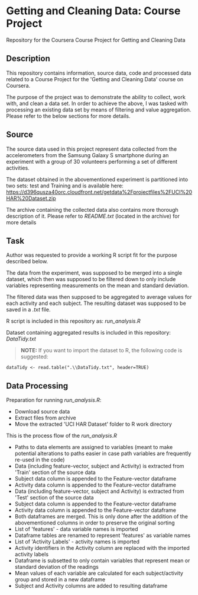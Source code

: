 Getting and Cleaning Data: Course Project
=========================================

Repository for the Coursera Course Project for Getting and Cleaning Data


## Description

This repository contains information, source data, code and processed data related to a Course Project for the 'Getting and Cleaning Data' course on Coursera. 

The purpose of the project was to demonstrate the ability to collect, work with, and clean a data set. In order to achieve the above, I was tasked with processing an existing data set by means of filtering and value aggregation. Please refer to the below sections for more details.


## Source

The source data used in this project represent data collected from the accelerometers from the Samsung Galaxy S smartphone during an experiment with a group of 30 volunteers performing a set of different activities.

The dataset obtained in the abovementioned experiment is partitioned into two sets: test and Training and is available here:
<https://d396qusza40orc.cloudfront.net/getdata%2Fprojectfiles%2FUCI%20HAR%20Dataset.zip>

The archive containing the collected data also contains more thorough description of it. Please refer to _README.txt_ (located in the archive) for more details 


## Task 

Author was requested to provide a working R script fit for the purpose described below.

The data from the experiment, was supposed to be merged into a single dataset, which then was supposed to be filtered down to only include variables representing measurements on the mean and standard deviation. 

The filtered data was then supposed to be aggregated to average values for each activity and each subject. The resulting dataset was supposed to be saved in a _.txt_ file.

R script is included in this repository as: _run_analysis.R_

Dataset containing aggregated results is included in this repository: _DataTidy.txt_
>__NOTE:__ If you want to import the dataset to R, the following code is suggested:

`dataTidy <- read.table(".\\DataTidy.txt", header=TRUE)` 



## Data Processing

Preparation for running _run_analysis.R_:

* Download source data
* Extract files from archive
* Move the extracted 'UCI HAR Dataset' folder to R work directory


This is the process flow of the _run_analysis.R_

* Paths to data elements are assigned to variables (meant to make potential alterations to paths easier in case path variables are frequently re-used in the code)
* Data (including feature-vector, subject and Activity) is extracted from 'Train' section of the source data
 * Subject data column is appended to the Feature-vector dataframe
 * Activity data column is appended to the Feature-vector dataframe
* Data (including feature-vector, subject and Activity) is extracted from 'Test' section of the source data
 * Subject data column is appended to the Feature-vector dataframe
 * Activity data column is appended to the Feature-vector dataframe
* Both dataframes are merged. This is only done after the addition of the abovementioned columns in order to preserve the original sorting
* List of 'features' - data variable names is imported
* Dataframe tables are renamed to represent 'features' as variable names
* List of 'Activity Labels' - activity names is imported
* Activity identifiers in the Activity column are replaced with the imported activity labels
* Dataframe is subsetted to only contain variables that represent mean or standard deviation of the readings
* Mean values of each variable are calculated for each subject/activity group and stored in a new dataframe
* Subject and Activity columns are added to resulting dataframe



